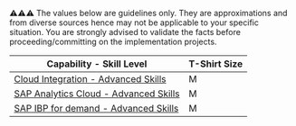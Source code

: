 :warning::warning::warning:  The values below are guidelines only. They are approximations and from diverse sources hence may not be applicable to your specific situation. You are strongly advised to validate the facts before proceeding/committing on the implementation projects.

Capability - Skill Level | T-Shirt Size
--- | ---
[Cloud Integration - Advanced Skills](../Application_Skill_Level_Definition.md#cloud-integration---advanced-skills) | M
[SAP Analytics Cloud - Advanced Skills](../Application_Skill_Level_Definition.md#sap-analytics-cloud---advanced-skills) | M
[SAP IBP for demand - Advanced Skills](../Application_Skill_Level_Definition.md#sap-integrated-business-planning-ibp---advanced-skills) | M
